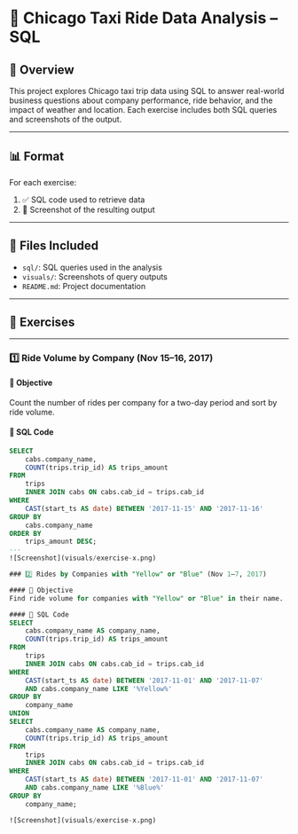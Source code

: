 # 🚖 Chicago Taxi Ride Data Analysis – SQL

## 🚀 Overview  
This project explores Chicago taxi trip data using SQL to answer real-world business questions about company performance, ride behavior, and the impact of weather and location. Each exercise includes both SQL queries and screenshots of the output.

---

## 📊 Format  
For each exercise:
1. ✅ SQL code used to retrieve data  
2. 📸 Screenshot of the resulting output  

---

## 📂 Files Included  
- `sql/`: SQL queries used in the analysis  
- `visuals/`: Screenshots of query outputs  
- `README.md`: Project documentation  

---

## 🧠 Exercises

---

### 1️⃣ Ride Volume by Company (Nov 15–16, 2017)

#### 🔹 Objective  
Count the number of rides per company for a two-day period and sort by ride volume.

#### 🔹 SQL Code
```sql
SELECT
    cabs.company_name,
    COUNT(trips.trip_id) AS trips_amount
FROM 
    trips
    INNER JOIN cabs ON cabs.cab_id = trips.cab_id
WHERE 
    CAST(start_ts AS date) BETWEEN '2017-11-15' AND '2017-11-16' 
GROUP BY
    cabs.company_name    
ORDER BY 
    trips_amount DESC;
---
![Screenshot](visuals/exercise-x.png)

### 2️⃣ Rides by Companies with "Yellow" or "Blue" (Nov 1–7, 2017)

#### 🔹 Objective
Find ride volume for companies with "Yellow" or "Blue" in their name.

#### 🔹 SQL Code
SELECT
    cabs.company_name AS company_name,
    COUNT(trips.trip_id) AS trips_amount
FROM 
    trips
    INNER JOIN cabs ON cabs.cab_id = trips.cab_id
WHERE 
    CAST(start_ts AS date) BETWEEN '2017-11-01' AND '2017-11-07'
    AND cabs.company_name LIKE '%Yellow%'
GROUP BY
    company_name
UNION
SELECT
    cabs.company_name AS company_name,
    COUNT(trips.trip_id) AS trips_amount
FROM 
    trips
    INNER JOIN cabs ON cabs.cab_id = trips.cab_id
WHERE 
    CAST(start_ts AS date) BETWEEN '2017-11-01' AND '2017-11-07'
    AND cabs.company_name LIKE '%Blue%'
GROUP BY
    company_name;

![Screenshot](visuals/exercise-x.png)
